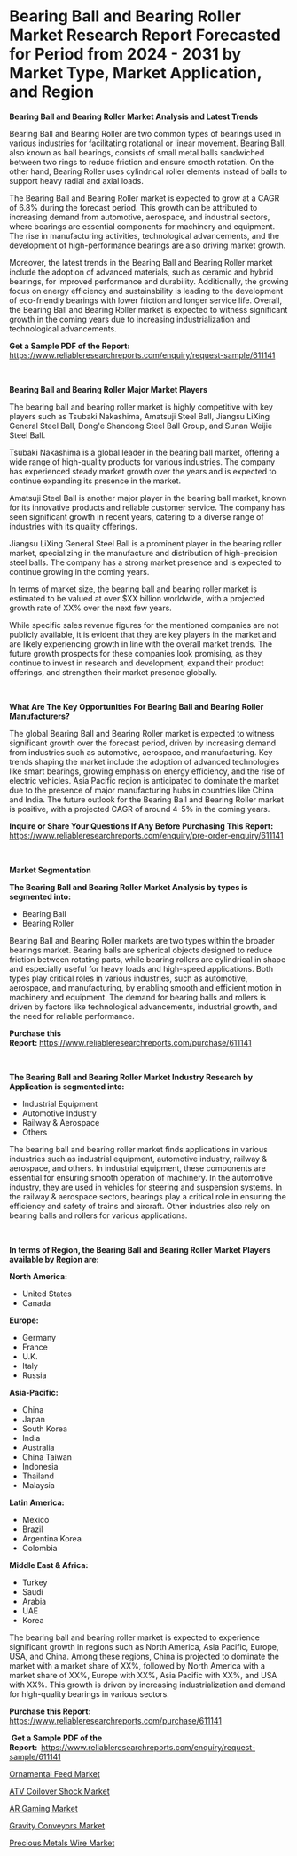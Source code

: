 <p><h1>Bearing Ball and Bearing Roller Market Research Report Forecasted for Period from 2024 -  2031 by Market Type, Market Application, and Region</h1></p><p><strong>Bearing Ball and Bearing Roller Market Analysis and Latest Trends</strong></p>
<p><p>Bearing Ball and Bearing Roller are two common types of bearings used in various industries for facilitating rotational or linear movement. Bearing Ball, also known as ball bearings, consists of small metal balls sandwiched between two rings to reduce friction and ensure smooth rotation. On the other hand, Bearing Roller uses cylindrical roller elements instead of balls to support heavy radial and axial loads.</p><p>The Bearing Ball and Bearing Roller market is expected to grow at a CAGR of 6.8% during the forecast period. This growth can be attributed to increasing demand from automotive, aerospace, and industrial sectors, where bearings are essential components for machinery and equipment. The rise in manufacturing activities, technological advancements, and the development of high-performance bearings are also driving market growth.</p><p>Moreover, the latest trends in the Bearing Ball and Bearing Roller market include the adoption of advanced materials, such as ceramic and hybrid bearings, for improved performance and durability. Additionally, the growing focus on energy efficiency and sustainability is leading to the development of eco-friendly bearings with lower friction and longer service life. Overall, the Bearing Ball and Bearing Roller market is expected to witness significant growth in the coming years due to increasing industrialization and technological advancements.</p></p>
<p><strong>Get a Sample PDF of the Report:&nbsp;</strong> <a href="https://www.reliableresearchreports.com/enquiry/request-sample/611141">https://www.reliableresearchreports.com/enquiry/request-sample/611141</a></p>
<p>&nbsp;</p>
<p><strong>Bearing Ball and Bearing Roller Major Market Players</strong></p>
<p><p>The bearing ball and bearing roller market is highly competitive with key players such as Tsubaki Nakashima, Amatsuji Steel Ball, Jiangsu LiXing General Steel Ball, Dong'e Shandong Steel Ball Group, and Sunan Weijie Steel Ball. </p><p>Tsubaki Nakashima is a global leader in the bearing ball market, offering a wide range of high-quality products for various industries. The company has experienced steady market growth over the years and is expected to continue expanding its presence in the market.</p><p>Amatsuji Steel Ball is another major player in the bearing ball market, known for its innovative products and reliable customer service. The company has seen significant growth in recent years, catering to a diverse range of industries with its quality offerings.</p><p>Jiangsu LiXing General Steel Ball is a prominent player in the bearing roller market, specializing in the manufacture and distribution of high-precision steel balls. The company has a strong market presence and is expected to continue growing in the coming years.</p><p>In terms of market size, the bearing ball and bearing roller market is estimated to be valued at over $XX billion worldwide, with a projected growth rate of XX% over the next few years. </p><p>While specific sales revenue figures for the mentioned companies are not publicly available, it is evident that they are key players in the market and are likely experiencing growth in line with the overall market trends. The future growth prospects for these companies look promising, as they continue to invest in research and development, expand their product offerings, and strengthen their market presence globally.</p></p>
<p>&nbsp;</p>
<p><strong>What Are The Key Opportunities For Bearing Ball and Bearing Roller Manufacturers?</strong></p>
<p><p>The global Bearing Ball and Bearing Roller market is expected to witness significant growth over the forecast period, driven by increasing demand from industries such as automotive, aerospace, and manufacturing. Key trends shaping the market include the adoption of advanced technologies like smart bearings, growing emphasis on energy efficiency, and the rise of electric vehicles. Asia Pacific region is anticipated to dominate the market due to the presence of major manufacturing hubs in countries like China and India. The future outlook for the Bearing Ball and Bearing Roller market is positive, with a projected CAGR of around 4-5% in the coming years.</p></p>
<p><strong>Inquire or Share Your Questions If Any Before Purchasing This Report:</strong> <a href="https://www.reliableresearchreports.com/enquiry/pre-order-enquiry/611141">https://www.reliableresearchreports.com/enquiry/pre-order-enquiry/611141</a></p>
<p>&nbsp;</p>
<p><strong>Market Segmentation</strong></p>
<p><strong>The Bearing Ball and Bearing Roller Market Analysis by types is segmented into:</strong></p>
<p><ul><li>Bearing Ball</li><li>Bearing Roller</li></ul></p>
<p><p>Bearing Ball and Bearing Roller markets are two types within the broader bearings market. Bearing balls are spherical objects designed to reduce friction between rotating parts, while bearing rollers are cylindrical in shape and especially useful for heavy loads and high-speed applications. Both types play critical roles in various industries, such as automotive, aerospace, and manufacturing, by enabling smooth and efficient motion in machinery and equipment. The demand for bearing balls and rollers is driven by factors like technological advancements, industrial growth, and the need for reliable performance.</p></p>
<p><strong>Purchase this Report:&nbsp;</strong><a href="https://www.reliableresearchreports.com/purchase/611141">https://www.reliableresearchreports.com/purchase/611141</a></p>
<p>&nbsp;</p>
<p><strong>The Bearing Ball and Bearing Roller Market Industry Research by Application is segmented into:</strong></p>
<p><ul><li>Industrial Equipment</li><li>Automotive Industry</li><li>Railway & Aerospace</li><li>Others</li></ul></p>
<p><p>The bearing ball and bearing roller market finds applications in various industries such as industrial equipment, automotive industry, railway & aerospace, and others. In industrial equipment, these components are essential for ensuring smooth operation of machinery. In the automotive industry, they are used in vehicles for steering and suspension systems. In the railway & aerospace sectors, bearings play a critical role in ensuring the efficiency and safety of trains and aircraft. Other industries also rely on bearing balls and rollers for various applications.</p></p>
<p>&nbsp;</p>
<p><strong>In terms of Region, the Bearing Ball and Bearing Roller Market Players available by Region are:</strong></p>
<p>
    <p> <strong> North America: </strong>
        <ul>
            <li>United States</li>
            <li>Canada</li>
        </ul>
        </p> 
    <p> <strong> Europe: </strong>
        <ul>
            <li>Germany</li>
            <li>France</li>
            <li>U.K.</li>
            <li>Italy</li>
            <li>Russia</li>
        </ul>
        </p> 
    <p> <strong> Asia-Pacific: </strong>
        <ul>
            <li>China</li>
            <li>Japan</li>
            <li>South Korea</li>
            <li>India</li>
            <li>Australia</li>
            <li>China Taiwan</li>
            <li>Indonesia</li>
            <li>Thailand</li>
            <li>Malaysia</li>
        </ul>
        </p> 
    <p> <strong> Latin America: </strong>
        <ul>
            <li>Mexico</li>
            <li>Brazil</li>
            <li>Argentina Korea</li>
            <li>Colombia</li>
        </ul>
        </p> 
    <p> <strong> Middle East & Africa: </strong>
        <ul>
            <li>Turkey</li>
            <li>Saudi</li>
            <li>Arabia</li>
            <li>UAE</li>
            <li>Korea</li>
        </ul>
    </p>
    </p>
<p><p>The bearing ball and bearing roller market is expected to experience significant growth in regions such as North America, Asia Pacific, Europe, USA, and China. Among these regions, China is projected to dominate the market with a market share of XX%, followed by North America with a market share of XX%, Europe with XX%, Asia Pacific with XX%, and USA with XX%. This growth is driven by increasing industrialization and demand for high-quality bearings in various sectors.</p></p>
<p><strong>Purchase this Report: </strong><a href="https://www.reliableresearchreports.com/purchase/611141">https://www.reliableresearchreports.com/purchase/611141</a></p>
<p>&nbsp;<strong>Get a Sample PDF of the Report:&nbsp;&nbsp;</strong><a href="https://www.reliableresearchreports.com/enquiry/request-sample/611141">https://www.reliableresearchreports.com/enquiry/request-sample/611141</a></p>
<p><strong></strong></p>
<p><p><a href="https://github.com/AKSHATREPORTPRIME/Market-Research-Report-List-3/blob/main/ornamental-feed-market.md">Ornamental Feed Market</a></p><p><a href="https://issuu.com/reportprime-2/docs/atv-coilover-shock-market-size-2030.pptx">ATV Coilover Shock Market</a></p><p><a href="https://medium.com/p/c95e69a92b2c/edit">AR Gaming Market</a></p><p><a href="https://issuu.com/reportprime-2/docs/gravity-conveyors-market-size-2030.pptx">Gravity Conveyors Market</a></p><p><a href="https://github.com/indrystar/Market-Research-Report-List-1/blob/main/precious-metals-wire-market.md">Precious Metals Wire Market</a></p></p>
